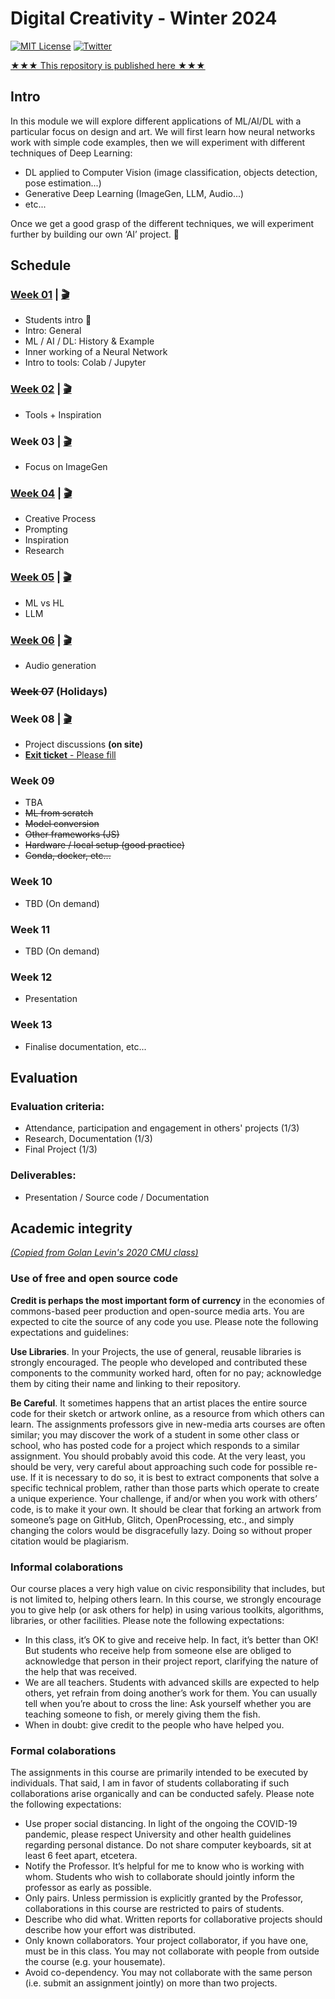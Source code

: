 # Digital Creativity - Winter 2024

[![MIT License](https://img.shields.io/badge/license-MIT-blue.svg)](http://opensource.org/licenses/MIT)
[![Twitter](https://img.shields.io/twitter/url/https/github.com/webslides/webslides.svg?style=social)](https://twitter.com/digideation)

[★★★ This repository is published here ★★★](https://digitalideation.github.io/digcre_h2401/)

## Intro

In this module we will explore different applications of ML/AI/DL with a particular focus on design and art. We will first learn how neural networks work with simple code examples, then we will experiment with different techniques of Deep Learning:

- DL applied to Computer Vision (image classification, objects detection, pose estimation...)
- Generative Deep Learning (ImageGen, LLM, Audio...)
- etc...

Once we get a good grasp of the different techniques, we will experiment further by building our own ‘AI’ project. :space_invader:

## Schedule

### [Week 01](content/week01.md) | [:clapper:](https://drive.switch.ch/index.php/s/4ZQhGBHq9NA9JY3)

- Students intro :wave:
- Intro: General
- ML / AI / DL: History & Example
- Inner working of a Neural Network
- Intro to tools: Colab / Jupyter

### [Week 02](content/week02.md) | [:clapper:](https://drive.switch.ch/index.php/s/9LgaHJP6J9RFTOX)

- Tools + Inspiration

### Week 03 | [:clapper:](https://hslu.zoom.us/rec/share/S490FdwDCuMQN5KxftROv5fk66t7buYFUHBL_IXQ-NlKr6dVmZw9QCBCwsmclsKC.btleUyFjOsLT_EIw)

- Focus on ImageGen

### [Week 04](content/week04.md) | [:clapper:](https://hslu.zoom.us/rec/share/vEWObp2igh40-DOkY0zfOaLTn8PodO8TB-tv5fx4izuuoHS7gGZDSBCIV5ubdAl0.7x4aescwUjWGQHdK)

- Creative Process
- Prompting
- Inspiration
- Research

### [Week 05](content/week05.md) | [:clapper:](https://hslu.zoom.us/rec/share/0hm4ozCYsKvmVXxUfxO0k-ZXry00dfDYYvxkzXJzf1h_SJZdSZIYx_2VqwoHncDz.syPjbXHMy8m5cQMk)

- ML vs HL
- LLM

### [Week 06](content/week06.md) | [:clapper:](https://hslu.zoom.us/rec/share/i9Nwhzs6ufV66Vnw4tnHFCh-YGp_i7Djo8j9EngU0_dMkFsugPNiSFj2duzR_Ptc.N5Txs9Kvf7PEDkw5)

- Audio generation

### ~~Week 07~~ (Holidays)

### Week 08 | [:clapper:](https://hslu.zoom.us/rec/share/ZTb2s0_VIKtrqvfUlJlChRUtZuwLNssScEjLEngBPsxnPsDgSyPzfQoNigGUnIw.xLyCNEtRb9QCf19p)

- Project discussions **(on site)**
- [**Exit ticket** - Please fill](https://forms.gle/VGr144QCZEHpHnWY9)

### Week 09

- TBA
- ~~ML from scratch~~
- ~~Model conversion~~
- ~~Other frameworks (JS)~~
- ~~Hardware / local setup (good practice)~~
- ~~Conda, docker, etc...~~

### Week 10

- TBD (On demand)

### Week 11

- TBD (On demand)

### Week 12

- Presentation

### Week 13

- Finalise documentation, etc...

## Evaluation

### Evaluation criteria:

- Attendance, participation and engagement in others' projects (1/3)
- Research, Documentation (1/3)
- Final Project (1/3)

### Deliverables:

- Presentation / Source code / Documentation

## Academic integrity

[_(Copied from Golan Levin's 2020 CMU class)_](https://courses.ideate.cmu.edu/60-212/f2020/syllabus/academic-integrity/)

### Use of free and open source code

**Credit is perhaps the most important form of currency** in the economies of commons-based peer production and open-source media arts. You are expected to cite the source of any code you use. Please note the following expectations and guidelines:

**Use Libraries**. In your Projects, the use of general, reusable libraries is strongly encouraged. The people who developed and contributed these components to the community worked hard, often for no pay; acknowledge them by citing their name and linking to their repository.

**Be Careful**. It sometimes happens that an artist places the entire source code for their sketch or artwork online, as a resource from which others can learn. The assignments professors give in new-media arts courses are often similar; you may discover the work of a student in some other class or school, who has posted code for a project which responds to a similar assignment. You should probably avoid this code. At the very least, you should be very, very careful about approaching such code for possible re-use. If it is necessary to do so, it is best to extract components that solve a specific technical problem, rather than those parts which operate to create a unique experience. Your challenge, if and/or when you work with others’ code, is to make it your own. It should be clear that forking an artwork from someone’s page on GitHub, Glitch, OpenProcessing, etc., and simply changing the colors would be disgracefully lazy. Doing so without proper citation would be plagiarism.

### Informal colaborations

Our course places a very high value on civic responsibility that includes, but is not limited to, helping others learn. In this course, we strongly encourage you to give help (or ask others for help) in using various toolkits, algorithms, libraries, or other facilities. Please note the following expectations:

- In this class, it’s OK to give and receive help. In fact, it’s better than OK! But students who receive help from someone else are obliged to acknowledge that person in their project report, clarifying the nature of the help that was received.
- We are all teachers. Students with advanced skills are expected to help others, yet refrain from doing another’s work for them. You can usually tell when you’re about to cross the line: Ask yourself whether you are teaching someone to fish, or merely giving them the fish.
- When in doubt: give credit to the people who have helped you.

### Formal colaborations

The assignments in this course are primarily intended to be executed by individuals. That said, I am in favor of students collaborating if such collaborations arise organically and can be conducted safely. Please note the following expectations:

- Use proper social distancing. In light of the ongoing the COVID-19 pandemic, please respect University and other health guidelines regarding personal distance. Do not share computer keyboards, sit at least 6 feet apart, etcetera.
- Notify the Professor. It’s helpful for me to know who is working with whom. Students who wish to collaborate should jointly inform the professor as early as possible.
- Only pairs. Unless permission is explicitly granted by the Professor, collaborations in this course are restricted to pairs of students.
- Describe who did what. Written reports for collaborative projects should describe how your effort was distributed.
- Only known collaborators. Your project collaborator, if you have one, must be in this class. You may not collaborate with people from outside the course (e.g. your housemate).
- Avoid co-dependency. You may not collaborate with the same person (i.e. submit an assignment jointly) on more than two projects.
